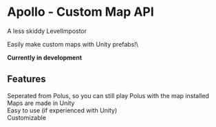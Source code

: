 # Apollo - Custom Map API
A less skiddy LevelImpostor

Easily make custom maps with Unity prefabs!\

**Currently in development**

## Features 
Seperated from Polus, so you can still play Polus with the map installed\
Maps are made in Unity\
Easy to use (if experienced with Unity)\
Customizable
